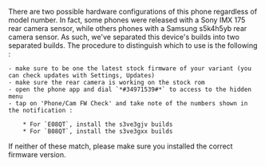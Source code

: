 There are two possible hardware configurations of this phone regardless of model number.
In fact, some phones were released with a Sony IMX 175 rear camera sensor, while others phones with a Samsung s5k4h5yb rear camera sensor.
As such, we've separated this device's builds into two separated builds.
The procedure to distinguish which to use is the following :

	- make sure to be one the latest stock firmware of your variant (you can check updates with Settings, Updates)
	- make sure the rear camera is working on the stock rom
	- open the phone app and dial `*#34971539#*` to access to the hidden menu
	- tap on 'Phone/Cam FW Check' and take note of the numbers shown in the notification :

		* For `E08QT`, install the s3ve3gjv builds
		* For `B08QT`, install the s3ve3gxx builds

If neither of these match, please make sure you installed the correct firmware version.
